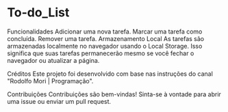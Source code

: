 # To-do_List

Funcionalidades
Adicionar uma nova tarefa.
Marcar uma tarefa como concluída.
Remover uma tarefa.
Armazenamento Local
As tarefas são armazenadas localmente no navegador usando o Local Storage. Isso significa que suas tarefas permanecerão mesmo se você fechar o navegador ou atualizar a página.

Créditos
Este projeto foi desenvolvido com base nas instruções do canal "Rodolfo Mori | Programação". 

Contribuições
Contribuições são bem-vindas! Sinta-se à vontade para abrir uma issue ou enviar um pull request.
